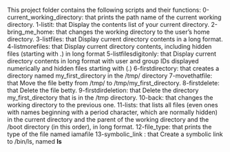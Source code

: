 This project folder contains the following scripts and their functions:
    0-current_working_directory: that prints the path name of the current working directory.
    1-listit: that Display the contents list of your current directory.
    2-bring_me_home: that changes the working directory to the user’s home directory.
    3-listfiles: that Display current directory contents in a long format.
    4-listmorefiles: that Display current directory contents, including hidden files (starting with .) in long format
    5-listfilesdigitonly: that Display current directory contents in long format with user and group IDs displayed numerically and hidden files starting     with (.)
    6-firstdirectory: that  creates a directory named my_first_directory in the /tmp/ directory
    7-movethatfile: that Move the file betty from /tmp/ to /tmp/my_first_directory.
    8-firstdelete: that Delete the file betty.
    9-firstdirdeletion: that Delete the directory my_first_directory that is in the /tmp directory.
    10-back: that changes the working directory to the previous one.
    11-lists: that lists all files (even ones with names beginning with a period character, which are normally hidden) in the current directory and the parent of the working directory and the /boot directory (in this order), in long format.
    12-file_type: that prints the type of the file named iamafile
    13-symbolic_link : that Create a symbolic link to /bin/ls, named __ls__
